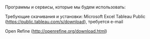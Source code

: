 Программы и сервисы, которые мы будем использовать:

Требующие скачивания и установки:
Microsoft Excel
Tableau Public (https://public.tableau.com/s/download), требуется e-mail

Open Refine (http://openrefine.org/download.html)
